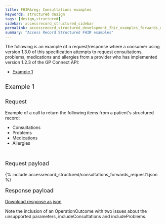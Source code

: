 ```yaml
---
title: FHIR&reg; Consultations examples
keywords: structured design
tags: [design,structured]
sidebar: accessrecord_structured_sidebar
permalink: accessrecord_structured_development_fhir_examples_forwards_consultations.html
summary: "Access Record Structured FHIR examples"
---
```




The following is an example of a request/response where a consumer using version 1.3.0 of this specification attempts to request consultations, problems, medications and allergies from a provider who has implemented version 1.2.3 of the GP Connect API:

<ul id="profileTabs" class="nav nav-tabs">
    <li class="active"><a class="noCrossRef" href="#example1" data-toggle="tab">Example 1</a></li>
</ul>

<div class="tab-content">
<div role="tabpanel" class="tab-pane active" id="example1">

<p style="line-height: 2; font-size: 20px">Example 1</p>
<p style="line-height: 1; font-size: 18px">Request</p>

<p>Example of a call to return the following items from a patient's structured record:</p>

<ul>
  <li>Consultations</li>
  <li>Problems</li>
  <li>Medications</li>
  <li>Allergies</li>
</ul>

<br>
<p style="line-height: 1; font-size: 18px">Request payload</p>

{% include accessrecord_structured/consultations_forwards_request1.json %}

<p style="line-height: 1; font-size: 18px">Response payload</p>

<a href="accessrecord_structured/consultations_forwards_response1.json">Download response as json</a>

Note the inclusion of an OperationOutcome with two issues about the unsupported parameters, includeConsultations and includeProblems.


</div>

</div>
